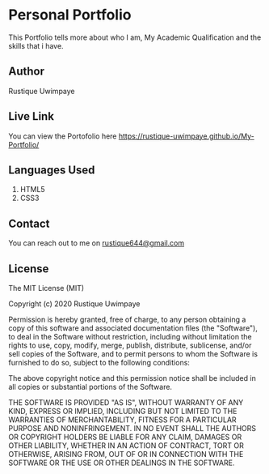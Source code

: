 # Personal Portfolio
 
 This Portfolio tells more about who I am, My Academic Qualification and the skills that i have.

## Author

Rustique Uwimpaye
 
## Live Link 

You can view the Portofolio here  https://rustique-uwimpaye.github.io/My-Portfolio/
 
## Languages Used
 
1. HTML5
2. CSS3

## Contact

You can reach out to me on rustique644@gmail.com
 
## License
 
The MIT License (MIT)

Copyright (c) 2020 Rustique Uwimpaye

Permission is hereby granted, free of charge, to any person obtaining a copy of this software and associated documentation files (the "Software"), to deal in the Software without restriction, including without limitation the rights to use, copy, modify, merge, publish, distribute, sublicense, and/or sell copies of the Software, and to permit persons to whom the Software is furnished to do so, subject to the following conditions:

The above copyright notice and this permission notice shall be included in all copies or substantial portions of the Software.

THE SOFTWARE IS PROVIDED "AS IS", WITHOUT WARRANTY OF ANY KIND, EXPRESS OR IMPLIED, INCLUDING BUT NOT LIMITED TO THE WARRANTIES OF MERCHANTABILITY, FITNESS FOR A PARTICULAR PURPOSE AND NONINFRINGEMENT. IN NO EVENT SHALL THE AUTHORS OR COPYRIGHT HOLDERS BE LIABLE FOR ANY CLAIM, DAMAGES OR OTHER LIABILITY, WHETHER IN AN ACTION OF CONTRACT, TORT OR OTHERWISE, ARISING FROM, OUT OF OR IN CONNECTION WITH THE SOFTWARE OR THE USE OR OTHER DEALINGS IN THE SOFTWARE.